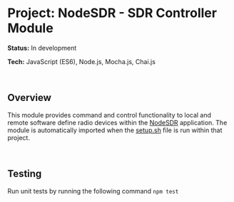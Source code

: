 # Project: NodeSDR - SDR Controller Module

<strong>Status:</strong> In development

<strong>Tech:</strong> JavaScript (ES6), Node.js, Mocha.js, Chai.js

<br>

## Overview

This module provides command and control functionality to local and remote software define radio devices within the <a href="https://github.com/barrygee/NodeSDR">NodeSDR</a> application.
The module is automatically imported when the <a href="https://github.com/barrygee/NodeSDR/blob/main/setup.sh">setup.sh</a> file is run within that project. 

<br>

## Testing

Run unit tests by running the following command ```npm test```